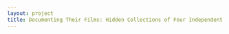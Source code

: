 ```yaml
--- 
layout: project 
title: Documenting Their Films: Hidden Collections of Four Independent Filmmakers
---
```



